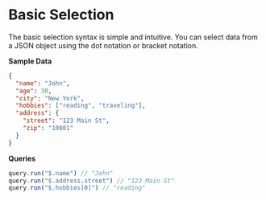 # Basic Selection

The basic selection syntax is simple and intuitive. You can select data from a JSON object using the dot notation or bracket notation.

**Sample Data**
```json
{
  "name": "John",
  "age": 30,
  "city": "New York",
  "hobbies": ["reading", "traveling"],
  "address": {
    "street": "123 Main St",
    "zip": "10001"
  }
}
```

**Queries**
```ts
query.run("$.name") // "John"
query.run("$.address.street") // "123 Main St"
query.run("$.hobbies[0]") // "reading"
```

